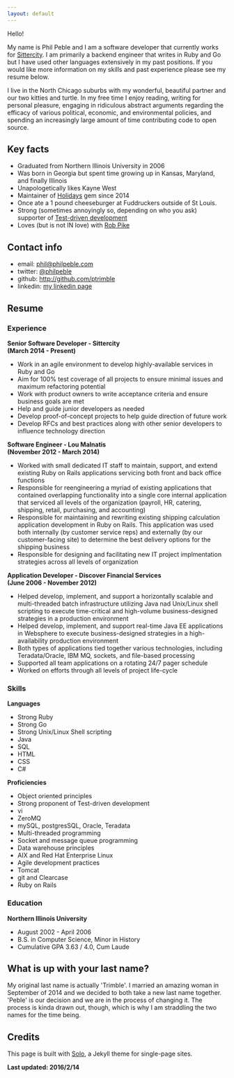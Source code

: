 ```yaml
---
layout: default
---
```


Hello!

My name is Phil Peble and I am a software developer that currently works for <a href='http://www.sittercity.com'>Sittercity</a>. I am primarily a backend engineer that writes in Ruby and Go but I have used other languages extensively in my past positions. If you would like more information on my skills and past experience please see my resume below.

I live in the North Chicago suburbs with my wonderful, beautiful partner and our two kitties and turtle. In my free time I enjoy reading, writing for personal pleasure, engaging in ridiculous abstract arguments regarding the efficacy of various political, economic, and environmental policies, and spending an increasingly large amount of time contributing code to open source.

## Key facts

* Graduated from Northern Illinois University in 2006
* Was born in Georgia but spent time growing up in Kansas, Maryland, and finally Illinois
* Unapologetically likes Kayne West
* Maintainer of <a href='http://github.com/holidays/holidays'>Holidays</a> gem since 2014
* Once ate a 1 pound cheeseburger at Fuddruckers outside of St Louis.
* Strong (sometimes annoyingly so, depending on who you ask) supporter of <a href='https://en.wikipedia.org/wiki/Test-driven_development'>Test-driven development</a>
* Loves (but is not IN love) with <a href='https://twitter.com/rob_pike'>Rob Pike</a>

## Contact info

* email: <a href='mailto:phil@philpeble.com'>phil@philpeble.com</a>
* twitter: <a href='https://twitter.com/philpeble'>@philpeble</a>
* github: <a href='https://github.com/ptrimble'>http://github.com/ptrimble</a>
* linkedin: <a href='https://www.linkedin.com/in/phil-trimble-9748974a'>my linkedin page</a>

## Resume

### Experience

<strong>Senior Software Developer - Sittercity</strong><br/>
<strong>(March 2014 - Present)</strong>

<ul>
  <li>Work in an agile environment to develop highly-available services in Ruby and Go</li>
  <li>Aim for 100% test coverage of all projects to ensure minimal issues and maximum refactoring potential</li>
  <li>Work with product owners to write acceptance criteria and ensure business goals are met</li>
  <li>Help and guide junior developers as needed</li>
  <li>Develop proof-of-concept projects to help guide direction of future work</li>
  <li>Develop RFCs and best practices along with other senior developers to influence technology direction</li>
</ul>

<strong>Software Engineer - Lou Malnatis</strong><br/>
<strong>(November 2012 - March 2014)</strong>

<ul>
  <li>Worked with small dedicated IT staff to maintain, support, and extend existing Ruby on Rails applications servicing both front and back office functions</li>
  <li>Responsible for reengineering a myriad of existing applications that contained overlapping functionality into a single core internal application that serviced all levels of the organization (payroll, HR, catering, shipping, retail, purchasing, and accounting)</li>
  <li>Responsible for maintaining and rewriting existing shipping calculation application development in Ruby on Rails. This application was used both internally (by customer service reps) and externally (by our customer-facing site) to determine the best delivery options for the shipping business</li>
  <li>Responsible for designing and facilitating new IT project implmentation strategies across all levels of organization</li>
</ul>

<strong>Application Developer - Discover Financial Services</strong><br/>
<strong>(June 2006 - November 2012)</strong>
<ul>
  <li>Helped develop, implement, and support a horizontally scalable and multi-threaded batch infrastructure utilizing Java nad Unix/Linux shell scripting to execute time-critical and high-volume business-designed strategies in a production environment</li>
  <li>Helped develop, implement, and support real-time Java EE applications in Websphere to execute business-designed strategies in a high-availability production environment</li>
  <li>Both types of applications tied together various technologies, including Teradata/Oracle, IBM MQ, sockets, and file-based processing</li>
  <li>Supported all team applications on a rotating 24/7 pager schedule</li>
  <li>Worked on efforts through all levels of project life-cycle</li>
</ul>

### Skills

<strong>Languages</strong>
<ul>
  <li>Strong Ruby</li>
  <li>Strong Go</li>
  <li>Strong Unix/Linux Shell scripting</li>
  <li>Java</li>
  <li>SQL</li>
  <li>HTML</li>
  <li>CSS</li>
  <li>C#</li>
</ul>

<strong>Proficiencies</strong>
<ul>
  <li>Object oriented principles</li>
  <li>Strong proponent of Test-driven development</li>
  <li>vi</li>
  <li>ZeroMQ</li>
  <li>mySQL, postgresSQL, Oracle, Teradata</li>
  <li>Multi-threaded programming</li>
  <li>Socket and message queue programming</li>
  <li>Data warehouse principles</li>
  <li>AIX and Red Hat Enterprise Linux</li>
  <li>Agile development practices</li>
  <li>Tomcat</li>
  <li>git and Clearcase</li>
  <li>Ruby on Rails</li>
</ul>

### Education

<strong>Northern Illinois University</strong>
<ul>
  <li>August 2002 - April 2006</li>
  <li>B.S. in Computer Science, Minor in History</li>
  <li>Cumulative GPA 3.63 / 4.0, Cum Laude</li>
</ul>

## What is up with your last name?

My original last name is actually 'Trimble'. I married an amazing woman in September of 2014 and we decided to both take a new last name together. 'Peble' is our
decision and we are in the process of changing it. The process is kinda drawn out, though, which is why I am straddling the two names for the time being.

## Credits

This page is built with <a href='https://github.com/chibicode/solo/'>Solo</a>, a Jekyll theme for single-page sites.

<strong>Last updated: 2016/2/14</strong>
